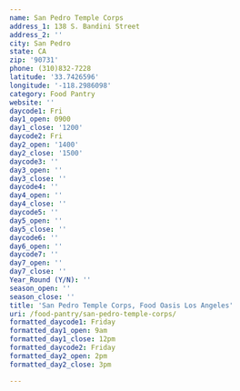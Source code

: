 ```yaml
---
name: San Pedro Temple Corps
address_1: 138 S. Bandini Street
address_2: ''
city: San Pedro
state: CA
zip: '90731'
phone: (310)832-7228
latitude: '33.7426596'
longitude: '-118.2986098'
category: Food Pantry
website: ''
daycode1: Fri
day1_open: 0900
day1_close: '1200'
daycode2: Fri
day2_open: '1400'
day2_close: '1500'
daycode3: ''
day3_open: ''
day3_close: ''
daycode4: ''
day4_open: ''
day4_close: ''
daycode5: ''
day5_open: ''
day5_close: ''
daycode6: ''
day6_open: ''
daycode7: ''
day7_open: ''
day7_close: ''
Year_Round (Y/N): ''
season_open: ''
season_close: ''
title: 'San Pedro Temple Corps, Food Oasis Los Angeles'
uri: /food-pantry/san-pedro-temple-corps/
formatted_daycode1: Friday
formatted_day1_open: 9am
formatted_day1_close: 12pm
formatted_daycode2: Friday
formatted_day2_open: 2pm
formatted_day2_close: 3pm

---
```

